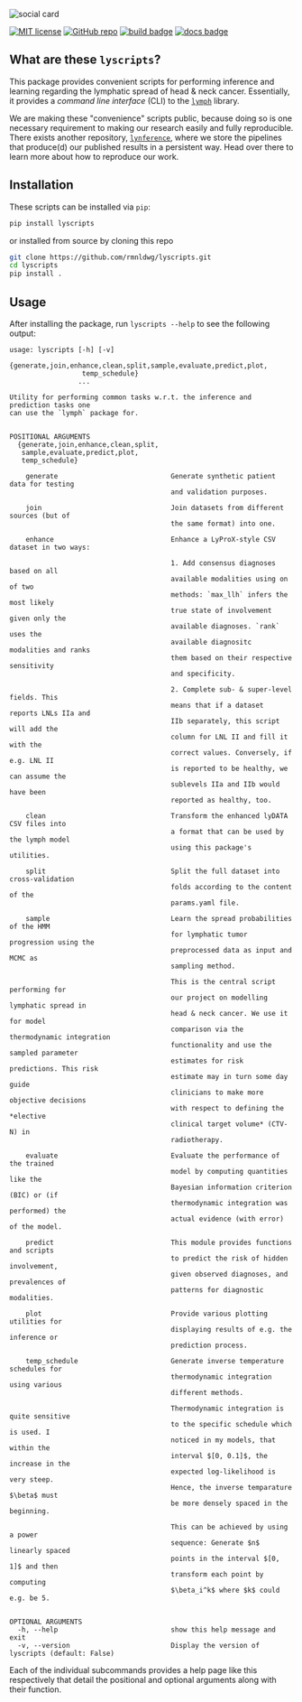![social card](https://raw.githubusercontent.com/rmnldwg/lyscripts/main/github-social-card.png)

[![MIT license](https://img.shields.io/badge/license-MIT-blue.svg?style=flat)](https://github.com/rmnldwg/lyscripts/blob/main/LICENSE)
[![GitHub repo](https://img.shields.io/badge/rmnldwg%2Flymph-grey.svg?style=flat&logo=github)](https://github.com/rmnldwg/lyscripts)
[![build badge](https://github.com/rmnldwg/lyscripts/actions/workflows/build.yml/badge.svg?style=flat)](https://pypi.org/project/lyscripts/)
[![docs badge](https://github.com/rmnldwg/lyscripts/actions/workflows/docs.yml/badge.svg?style=flat)](https://rmnldwg.github.io/lyscripts/)

## What are these `lyscripts`?

This package provides convenient scripts for performing inference and learning regarding the lymphatic spread of head & neck cancer. Essentially, it provides a *command line interface* (CLI) to the [`lymph`](https://github.com/rmnldwg/lymph) library.

We are making these "convenience" scripts public, because doing so is one necessary requirement to making our research easily and fully reproducible. There exists another repository, [`lynference`](https://github.com/rmnldwg/lynference), where we store the pipelines that produce(d) our published results in a persistent way. Head over there to learn more about how to reproduce our work.

## Installation

These scripts can be installed via `pip`:

```bash
pip install lyscripts
```

or installed from source by cloning this repo

```bash
git clone https://github.com/rmnldwg/lyscripts.git
cd lyscripts
pip install .
```

## Usage

After installing the package, run `lyscripts --help` to see the following output:

```
usage: lyscripts [-h] [-v]
                 {generate,join,enhance,clean,split,sample,evaluate,predict,plot,
                  temp_schedule}
                 ...

Utility for performing common tasks w.r.t. the inference and prediction tasks one
can use the `lymph` package for.


POSITIONAL ARGUMENTS
  {generate,join,enhance,clean,split,
   sample,evaluate,predict,plot,
   temp_schedule}

    generate                            Generate synthetic patient data for testing
                                        and validation purposes.

    join                                Join datasets from different sources (but of
                                        the same format) into one.

    enhance                             Enhance a LyProX-style CSV dataset in two ways:

                                        1. Add consensus diagnoses based on all
                                        available modalities using on of two
                                        methods: `max_llh` infers the most likely
                                        true state of involvement given only the
                                        available diagnoses. `rank` uses the
                                        available diagnositc modalities and ranks
                                        them based on their respective sensitivity
                                        and specificity.

                                        2. Complete sub- & super-level fields. This
                                        means that if a dataset reports LNLs IIa and
                                        IIb separately, this script will add the
                                        column for LNL II and fill it with the
                                        correct values. Conversely, if e.g. LNL II
                                        is reported to be healthy, we can assume the
                                        sublevels IIa and IIb would have been
                                        reported as healthy, too.

    clean                               Transform the enhanced lyDATA CSV files into
                                        a format that can be used by the lymph model
                                        using this package's utilities.

    split                               Split the full dataset into cross-validation
                                        folds according to the content of the
                                        params.yaml file.

    sample                              Learn the spread probabilities of the HMM
                                        for lymphatic tumor progression using the
                                        preprocessed data as input and MCMC as
                                        sampling method.

                                        This is the central script performing for
                                        our project on modelling lymphatic spread in
                                        head & neck cancer. We use it for model
                                        comparison via the thermodynamic integration
                                        functionality and use the sampled parameter
                                        estimates for risk predictions. This risk
                                        estimate may in turn some day guide
                                        clinicians to make more objective decisions
                                        with respect to defining the *elective
                                        clinical target volume* (CTV-N) in
                                        radiotherapy.

    evaluate                            Evaluate the performance of the trained
                                        model by computing quantities like the
                                        Bayesian information criterion (BIC) or (if
                                        thermodynamic integration was performed) the
                                        actual evidence (with error) of the model.

    predict                             This module provides functions and scripts
                                        to predict the risk of hidden involvement,
                                        given observed diagnoses, and prevalences of
                                        patterns for diagnostic modalities.

    plot                                Provide various plotting utilities for
                                        displaying results of e.g. the inference or
                                        prediction process.

    temp_schedule                       Generate inverse temperature schedules for
                                        thermodynamic integration using various
                                        different methods.

                                        Thermodynamic integration is quite sensitive
                                        to the specific schedule which is used. I
                                        noticed in my models, that within the
                                        interval $[0, 0.1]$, the increase in the
                                        expected log-likelihood is very steep.
                                        Hence, the inverse temparature $\beta$ must
                                        be more densely spaced in the beginning.

                                        This can be achieved by using a power
                                        sequence: Generate $n$ linearly spaced
                                        points in the interval $[0, 1]$ and then
                                        transform each point by computing
                                        $\beta_i^k$ where $k$ could e.g. be 5.


OPTIONAL ARGUMENTS
  -h, --help                            show this help message and exit
  -v, --version                         Display the version of lyscripts (default: False)
```

Each of the individual subcommands provides a help page like this respectively that detail the positional and optional arguments along with their function.
